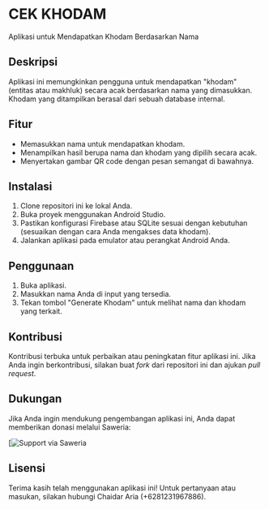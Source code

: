 # CEK KHODAM

Aplikasi untuk Mendapatkan Khodam Berdasarkan Nama

## Deskripsi

Aplikasi ini memungkinkan pengguna untuk mendapatkan "khodam" (entitas atau makhluk) secara acak berdasarkan nama yang dimasukkan. Khodam yang ditampilkan berasal dari sebuah database internal.

## Fitur

- Memasukkan nama untuk mendapatkan khodam.
- Menampilkan hasil berupa nama dan khodam yang dipilih secara acak.
- Menyertakan gambar QR code dengan pesan semangat di bawahnya.

## Instalasi

1. Clone repositori ini ke lokal Anda.
2. Buka proyek menggunakan Android Studio.
3. Pastikan konfigurasi Firebase atau SQLite sesuai dengan kebutuhan (sesuaikan dengan cara Anda mengakses data khodam).
4. Jalankan aplikasi pada emulator atau perangkat Android Anda.

## Penggunaan

1. Buka aplikasi.
2. Masukkan nama Anda di input yang tersedia.
3. Tekan tombol "Generate Khodam" untuk melihat nama dan khodam yang terkait.

## Kontribusi

Kontribusi terbuka untuk perbaikan atau peningkatan fitur aplikasi ini. Jika Anda ingin berkontribusi, silakan buat *fork* dari repositori ini dan ajukan *pull request*.

## Dukungan

Jika Anda ingin mendukung pengembangan aplikasi ini, Anda dapat memberikan donasi melalui Saweria:

[![Support via Saweria](https://saweria.co/chaidararia)

## Lisensi

Terima kasih telah menggunakan aplikasi ini! Untuk pertanyaan atau masukan, silakan hubungi Chaidar Aria (+6281231967886).
